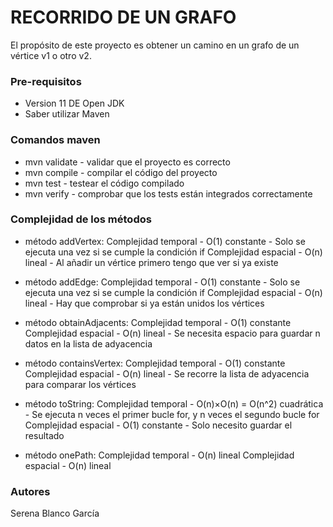 # RECORRIDO DE UN GRAFO #

El propósito de este proyecto es obtener un camino en un grafo de un vértice v1 o otro v2.


### Pre-requisitos ###

* Version 11 DE Open JDK
* Saber utilizar Maven

### Comandos maven ###

* mvn validate - validar que el proyecto es correcto
* mvn compile - compilar el código del proyecto
* mvn test - testear el código compilado
* mvn verify - comprobar que los tests están integrados correctamente

### Complejidad de los métodos ###

* método addVertex: Complejidad temporal - O(1) constante - Solo se ejecuta una vez si se cumple la condición if
                    Complejidad espacial - O(n) lineal - Al añadir un vértice primero tengo que ver si ya existe
                    
* método addEdge: Complejidad temporal - O(1) constante - Solo se ejecuta una vez si se cumple la condición if
                  Complejidad espacial - O(n) lineal - Hay que comprobar si ya están unidos los vértices
                  
* método obtainAdjacents: Complejidad temporal - O(1) constante 
                          Complejidad espacial - O(n) lineal - Se necesita espacio para guardar n datos en la lista de adyacencia
                          
* método containsVertex: Complejidad temporal - O(1) constante 
                         Complejidad espacial - O(n) lineal - Se recorre la lista de adyacencia para comparar los vértices
                         
* método toString: Complejidad temporal - O(n)×O(n) = O(n^2) cuadrática - Se ejecuta n veces el primer bucle for, y n veces el segundo bucle for
                   Complejidad espacial - O(1) constante - Solo necesito guardar el resultado
                   
* método onePath: Complejidad temporal - O(n) lineal
                  Complejidad espacial - O(n) lineal

### Autores ###

Serena Blanco García
